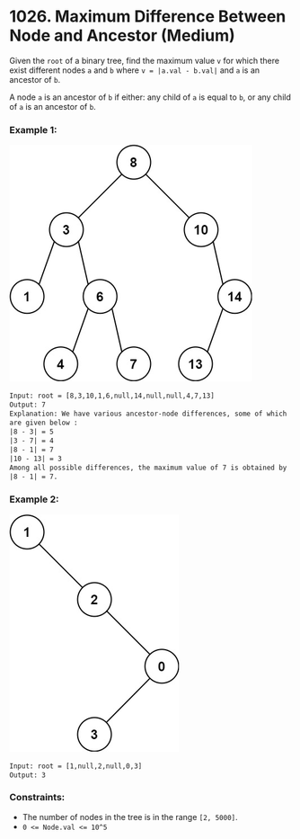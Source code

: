 # 1026. Maximum Difference Between Node and Ancestor (Medium)

Given the `root` of a binary tree, find the maximum value `v` for which there exist different nodes `a` and `b` where `v = |a.val - b.val|` and `a` is an ancestor of `b`.

A node `a` is an ancestor of `b` if either: any child of `a` is equal to `b`, or any child of `a` is an ancestor of `b`.

### Example 1:

![eg1](./example1.jpg)

```
Input: root = [8,3,10,1,6,null,14,null,null,4,7,13]
Output: 7
Explanation: We have various ancestor-node differences, some of which are given below :
|8 - 3| = 5
|3 - 7| = 4
|8 - 1| = 7
|10 - 13| = 3
Among all possible differences, the maximum value of 7 is obtained by |8 - 1| = 7.
```

### Example 2:

![eg2](./example2.jpg)

```
Input: root = [1,null,2,null,0,3]
Output: 3
```

### Constraints:

- The number of nodes in the tree is in the range `[2, 5000]`.
- `0 <= Node.val <= 10^5`
